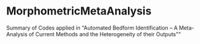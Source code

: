 # MorphometricMetaAnalysis
Summary of Codes applied in "Automated Bedform Identification – A Meta-Analysis of Current Methods  and the Heterogeneity of their Outputs""
